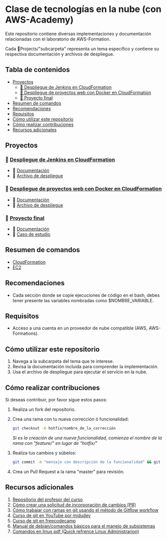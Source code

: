 # Clase de tecnologías en la nube (con AWS-Academy)

Este repositorio contiene diversas implementaciones y documentación relacionadas con el laboratorio de AWS-Formation.

Cada 📂Projects/"subcarpeta" representa un tema específico y contiene su respectiva documentación y archivos de despliegue.

## Tabla de contenidos

- [Proyectos](#proyectos)
  - [📂 Despliegue de Jenkins en CloudFormation](#-despliegue-de-jenkins-en-cloudformation)
  - [📂 Despliegue de proyectos web con Docker en CloudFormation](#-despliegue-de-proyectos-web-con-docker-en-cloudformation)
  - [📂 Proyecto final](#-proyecto-final)
- [Resumen de comandos](#resumen-de-comandos)
- [Recomendaciones](#recomendaciones)
- [Requisitos](#requisitos)
- [Cómo utilizar este repositorio](#cómo-utilizar-este-repositorio)
- [Cómo realizar contribuciones](#cómo-realizar-contribuciones)
- [Recursos adicionales](#recursos-adicionales)

## Proyectos

### 📂 [Despliegue de Jenkins en CloudFormation](./Projects/Jenkins_CloudFormations)

- 📄 [Documentación](./Projects/Jenkins_CloudFormations/doc.md)
- 🚀 [Archivo de despliegue](./Projects/Jenkins_CloudFormations/deployment.yaml)

### 📂 [Despliegue de proyectos web con Docker en CloudFormation](./Projects/PERT-solver_CloudFormations)

- 📄 [Documentación](./Projects/End_project/doc.md)
- 🚀 [Archivo de despliegue](./Projects/End_project/deployment.yaml)

### 📂 [Proyecto final](./Projects/End_project)

- 🚀 [Documentación](./Projects/PERT-solver_CloudFormations/doc.yaml)
- 📄 [Caso de estudio](./Projects/PERT-solver_CloudFormations/doc.md)

## Resumen de comandos

- [CloudFormation](./Commands/cloudFormations.md)
- [EC2](./Commands/instanceEC2.md)

## Recomendaciones

- Cada sección donde se copie ejecuciones de código en el bash, debes tener presente las variables nombradas como $NOMBRE_VARIABLE.

## Requisitos

- Acceso a una cuenta en un proveedor de nube compatible (AWS, AWS-Formations).

## Cómo utilizar este repositorio

1. Navega a la subcarpeta del tema que te interese.
2. Revisa la documentación incluida para comprender la implementación.
3. Usa el archivo de despliegue para ejecutar el servicio en la nube.

## Cómo realizar contribuciones

Si deseas contribuir, por favor sigue estos pasos:

1. Realiza un fork del repositorio.
2. Crea una rama con tu nueva corrección ó funcionalidad:

   ```bash
   git checkout -b hotfix/nombre_de_la_corrección
   ```

   *Si es la creación de una nueva funcionalidad, comienza el nombre de la rama con "feature/" en lugar de "hotfix/"*

3. Realiza tus cambios y súbelos:

   ```bash
   git commit -m "mensaje con descripción de la funcionalidad" && git push origin feature/nombre_de_la_funcionalidad
   ```

4. Crea un Pull Request a la rama "master" para revisión.

## Recursos adicionales

1. [Repositorio del profesor del curso](https://github.com/cesarpalacios)
2. [Cómo crear una solicitud de incorporación de cambios (PR)](https://docs.github.com/es/pull-requests/collaborating-with-pull-requests/proposing-changes-to-your-work-with-pull-requests/creating-a-pull-request)
3. [Cómo trabajar con ramas en git usando el método de Gitflow workflow](https://www.atlassian.com/git/tutorials/comparing-workflows/gitflow-workflow)
4. [Curso de git en YouTube por midudev](https://www.youtube.com/watch?v=niPExbK8lSw&t=358s&ab_channel=midulive)
5. [Curso de git en freecodecamp](https://www.freecodecamp.org/espanol/news/aprende-git-y-github-curso-desde-cero/)
6. [Manual de debian/comandos básicos para el manejo de subsistemas](https://www.debian.org/doc/manuals/debian-reference/debian-reference.es.pdf)
7. [Comandos en linux pdf (Quick refrence Linux Administrarion)](./References/Linux%20Administration.pdf)

